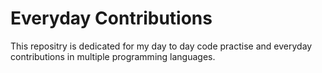 #   Everyday Contributions


This repositry is dedicated for my day to day code practise and  everyday contributions in multiple programming languages.


